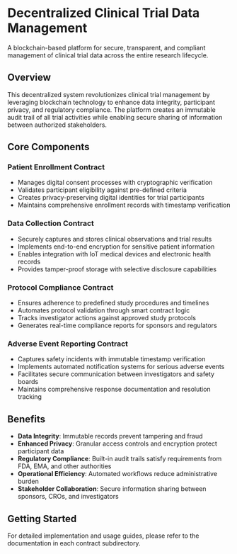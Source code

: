 # Decentralized Clinical Trial Data Management

A blockchain-based platform for secure, transparent, and compliant management of clinical trial data across the entire research lifecycle.

## Overview

This decentralized system revolutionizes clinical trial management by leveraging blockchain technology to enhance data integrity, participant privacy, and regulatory compliance. The platform creates an immutable audit trail of all trial activities while enabling secure sharing of information between authorized stakeholders.

## Core Components

### Patient Enrollment Contract
- Manages digital consent processes with cryptographic verification
- Validates participant eligibility against pre-defined criteria
- Creates privacy-preserving digital identities for trial participants
- Maintains comprehensive enrollment records with timestamp verification

### Data Collection Contract
- Securely captures and stores clinical observations and trial results
- Implements end-to-end encryption for sensitive patient information
- Enables integration with IoT medical devices and electronic health records
- Provides tamper-proof storage with selective disclosure capabilities

### Protocol Compliance Contract
- Ensures adherence to predefined study procedures and timelines
- Automates protocol validation through smart contract logic
- Tracks investigator actions against approved study protocols
- Generates real-time compliance reports for sponsors and regulators

### Adverse Event Reporting Contract
- Captures safety incidents with immutable timestamp verification
- Implements automated notification systems for serious adverse events
- Facilitates secure communication between investigators and safety boards
- Maintains comprehensive response documentation and resolution tracking

## Benefits

- **Data Integrity**: Immutable records prevent tampering and fraud
- **Enhanced Privacy**: Granular access controls and encryption protect participant data
- **Regulatory Compliance**: Built-in audit trails satisfy requirements from FDA, EMA, and other authorities
- **Operational Efficiency**: Automated workflows reduce administrative burden
- **Stakeholder Collaboration**: Secure information sharing between sponsors, CROs, and investigators

## Getting Started

For detailed implementation and usage guides, please refer to the documentation in each contract subdirectory.
